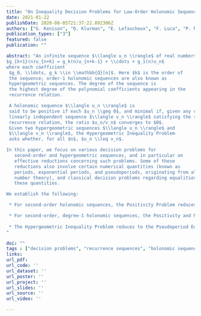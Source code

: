 ```yaml
---
title: "On Inequality Decision Problems for Low-Order Holonomic Sequences"
date: 2021-01-22
publishDate: 2020-08-05T21:37:22.892306Z
authors: ["G. Kenison", "O. Klurman", "E. Lefaucheux", "F. Luca", "P. Moree", "J. Ouaknine", "M. A. Whiteland", "J. Worrell"]
publication_types: ["3"]
featured: false
publication: ""

abstract: "An infinite sequence $\\langle u_n \\rangle$ of real numbers is holonomic if it satisfies a linear recurrence relation with polynomial coefficients:
$g_{k+1}(n)u_{n+k} = g_k(n)u_{n+k-1} + \\cdots + g_1(n)u_n$
where each coefficient
 $g_0, \\ldots, g_k \\in \\mathbb{Q}[n]$. Here $k$ is the order of
 the sequence; order-1 holonomic sequences are also known as
 hypergeometric sequences. The degree of the sequence is
 the highest degree of the polynomial coefficients appearing in the
 recurrence relation.

 A holonomic sequence $\\langle u_n \\rangle$ is 
 said to be positive if each $u_n \\geq 0$, and minimal if, given any other
 linearly independent sequence $\\langle v_n \\rangle$ satisfying the same
 recurrence relation, the ratio $u_n/v_n$ converges to $0$.
 Given two hypergeometric sequences $\\langle u_n \\rangle$ and
 $\\langle v_n \\rangle$, the Hypergeometric Inequality Problem
 asks whether, for all $n$, $u_n \\leq v_n$. 

In this paper, we focus on various decision problems for
   second-order and hypergeometric sequences, and in particular on
   effective reductions concerning such problems. Some of these
   reductions also involve certain numerical quantities (known as
   periods, exponential periods, and pseudoperiods, originating from algebraic geometry and
   number theory), and classical decision problems regarding equalities among
   these quantities.

We establish the following:

 * For second-order holonomic sequences, the Positivity Problem reduces to the Minimality Problem. 

 * For second-order, degree-1 holonomic sequences, the Positivity and Minimality Problems both reduce to the Equality Problems for exponential periods and pseudoperiods.
 
 * The Hypergeometric Inequality Problem reduces to the Pseudoperiod Equality Problem.
"

doi: ""
tags : ["decision problems", "recurrence sequences", "holonomic sequences", "minimal solutions", "Positivity Problem", "continued fractions", "special functions", "periods", "exponential periods"]
links:
url_pdf: 
url_code: ''
url_dataset: ''
url_poster: ''
url_project: ''
url_slides: ''
url_source: ''
url_video: ''

---
```




